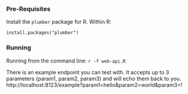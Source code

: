 ### Pre-Requisites

Install the `plumber` package for R.
Within R:
```
install.packages("plumber")
```

### Running
Running from the command line:
`r -f web-api.R`

There is an example endpoint you can test with. It accepts up to 3 parameters (param1, param2, param3) and will echo them back to you.
http://localhost:8123/example?param1=hello&param2=world&param3=!
